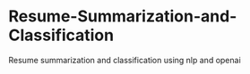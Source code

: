 # Resume-Summarization-and-Classification
Resume summarization and classification using nlp and openai
